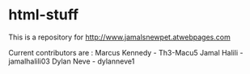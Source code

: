 # html-stuff

This is a repository for http://www.jamalsnewpet.atwebpages.com

Current contributors are :
Marcus Kennedy - Th3-Macu5
Jamal Halili - jamalhalili03
Dylan Neve - dylanneve1
